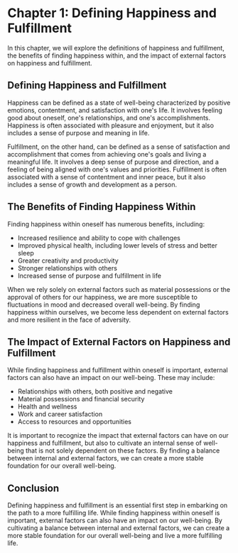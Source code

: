 Chapter 1: Defining Happiness and Fulfillment
=============================================

In this chapter, we will explore the definitions of happiness and fulfillment, the benefits of finding happiness within, and the impact of external factors on happiness and fulfillment.

Defining Happiness and Fulfillment
----------------------------------

Happiness can be defined as a state of well-being characterized by positive emotions, contentment, and satisfaction with one's life. It involves feeling good about oneself, one's relationships, and one's accomplishments. Happiness is often associated with pleasure and enjoyment, but it also includes a sense of purpose and meaning in life.

Fulfillment, on the other hand, can be defined as a sense of satisfaction and accomplishment that comes from achieving one's goals and living a meaningful life. It involves a deep sense of purpose and direction, and a feeling of being aligned with one's values and priorities. Fulfillment is often associated with a sense of contentment and inner peace, but it also includes a sense of growth and development as a person.

The Benefits of Finding Happiness Within
----------------------------------------

Finding happiness within oneself has numerous benefits, including:

* Increased resilience and ability to cope with challenges
* Improved physical health, including lower levels of stress and better sleep
* Greater creativity and productivity
* Stronger relationships with others
* Increased sense of purpose and fulfillment in life

When we rely solely on external factors such as material possessions or the approval of others for our happiness, we are more susceptible to fluctuations in mood and decreased overall well-being. By finding happiness within ourselves, we become less dependent on external factors and more resilient in the face of adversity.

The Impact of External Factors on Happiness and Fulfillment
-----------------------------------------------------------

While finding happiness and fulfillment within oneself is important, external factors can also have an impact on our well-being. These may include:

* Relationships with others, both positive and negative
* Material possessions and financial security
* Health and wellness
* Work and career satisfaction
* Access to resources and opportunities

It is important to recognize the impact that external factors can have on our happiness and fulfillment, but also to cultivate an internal sense of well-being that is not solely dependent on these factors. By finding a balance between internal and external factors, we can create a more stable foundation for our overall well-being.

Conclusion
----------

Defining happiness and fulfillment is an essential first step in embarking on the path to a more fulfilling life. While finding happiness within oneself is important, external factors can also have an impact on our well-being. By cultivating a balance between internal and external factors, we can create a more stable foundation for our overall well-being and live a more fulfilling life.
